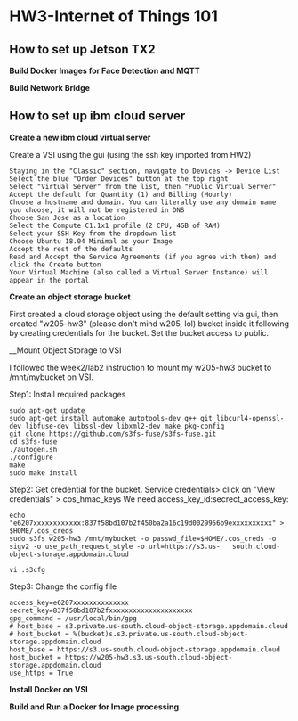 # HW3-Internet of Things 101

## How to set up Jetson TX2

__Build Docker Images for Face Detection and MQTT__

__Build Network Bridge__

## How to set up ibm cloud server

__Create a new ibm cloud virtual server__

Create a VSI using the gui (using the ssh key imported from HW2)

    Staying in the "Classic" section, navigate to Devices -> Device List
    Select the blue "Order Devices" button at the top right
    Select "Virtual Server" from the list, then "Public Virtual Server"
    Accept the default for Quantity (1) and Billing (Hourly)
    Choose a hostname and domain. You can literally use any domain name you choose, it will not be registered in DNS
    Choose San Jose as a location 
    Select the Compute C1.1x1 profile (2 CPU, 4GB of RAM)
    Select your SSH Key from the dropdown list
    Choose Ubuntu 18.04 Minimal as your Image
    Accept the rest of the defaults
    Read and Accept the Service Agreements (if you agree with them) and click the Create button
    Your Virtual Machine (also called a Virtual Server Instance) will appear in the portal
    
__Create an object storage bucket__

First created a cloud storage object using the default setting via gui, then created "w205-hw3" (please don't mind w205, lol)  bucket inside it following by creating credentials for the bucket. Set the bucket access to public. 

__Mount Object Storage to VSI

I followed the week2/lab2 instruction to mount my w205-hw3 bucket to /mnt/mybucket on VSI.

Step1: Install required packages

    sudo apt-get update
    sudo apt-get install automake autotools-dev g++ git libcurl4-openssl-dev libfuse-dev libssl-dev libxml2-dev make pkg-config
    git clone https://github.com/s3fs-fuse/s3fs-fuse.git
    cd s3fs-fuse
    ./autogen.sh
    ./configure
    make
    sudo make install

Step2: Get credential for the bucket. Service credentials> click on "View credentials" > cos_hmac_keys
We need access_key_id:secrect_access_key:

    echo "e6207xxxxxxxxxxxx:837f58bd107b2f450ba2a16c19d0029956b9exxxxxxxxxx" > $HOME/.cos_creds
    sudo s3fs w205-hw3 /mnt/mybucket -o passwd_file=$HOME/.cos_creds -o sigv2 -o use_path_request_style -o url=https://s3.us-   south.cloud-object-storage.appdomain.cloud
    
    vi .s3cfg
Step3: Change the config file

    access_key=e6207xxxxxxxxxxxxxx
    secret_key=837f58bd107b2fxxxxxxxxxxxxxxxxxxxxx
    gpg_command = /usr/local/bin/gpg
    # host_base = s3.private.us-south.cloud-object-storage.appdomain.cloud
    # host_bucket = %(bucket)s.s3.private.us-south.cloud-object-storage.appdomain.cloud
    host_base = https://s3.us-south.cloud-object-storage.appdomain.cloud
    host_bucket = https://w205-hw3.s3.us-south.cloud-object-storage.appdomain.cloud
    use_https = True
    
__Install Docker on VSI__

__Build and Run a Docker for Image processing__



